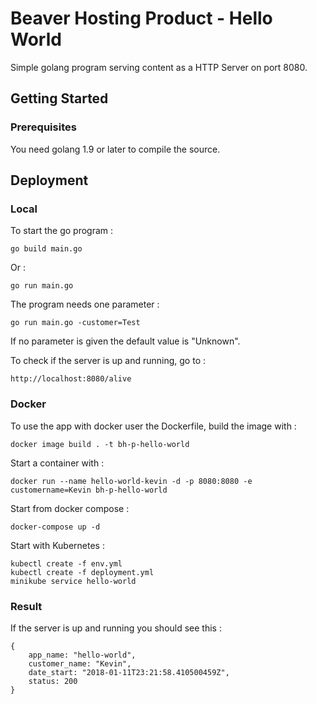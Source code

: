 # Beaver Hosting Product - Hello World

Simple golang program serving content as a HTTP Server on port 8080.

## Getting Started

### Prerequisites

You need golang 1.9 or later to compile the source.

## Deployment

### Local

To start the go program :

```
go build main.go
```

Or :

```
go run main.go
```

The program needs one parameter :

```
go run main.go -customer=Test
```

If no parameter is given the default value is "Unknown".

To check if the server is up and running, go to :

```
http://localhost:8080/alive
```

### Docker

To use the app with docker user the Dockerfile, build the image with :

```
docker image build . -t bh-p-hello-world
```

Start a container with :

```
docker run --name hello-world-kevin -d -p 8080:8080 -e customername=Kevin bh-p-hello-world
```

Start from docker compose :

```
docker-compose up -d
```

Start with Kubernetes :

```
kubectl create -f env.yml
kubectl create -f deployment.yml
minikube service hello-world
```

### Result

If the server is up and running you should see this :

```
{
    app_name: "hello-world",
    customer_name: "Kevin",
    date_start: "2018-01-11T23:21:58.410500459Z",
    status: 200
}
```

